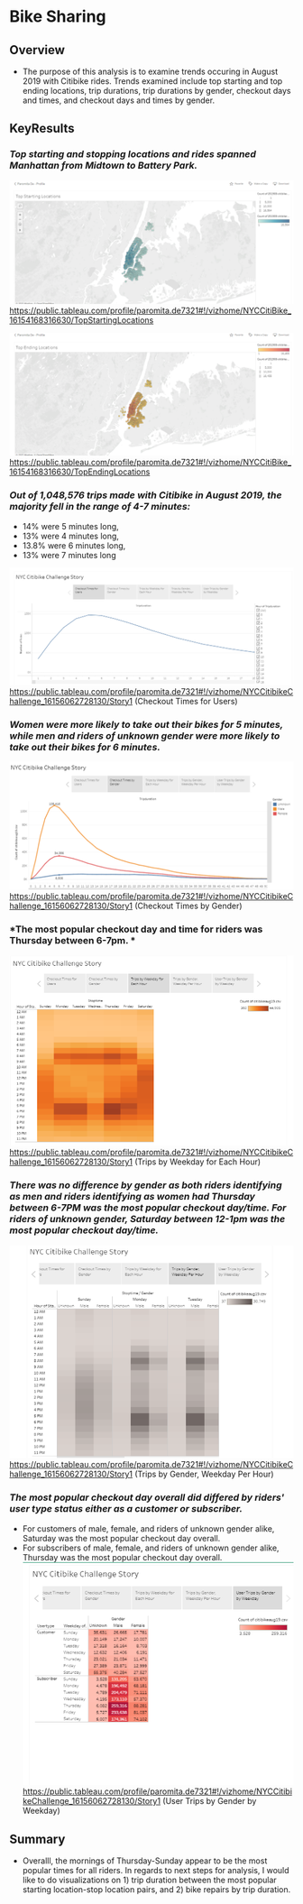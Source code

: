 # Bike Sharing
## **Overview**
 - The purpose of this analysis is to examine trends occuring in August 2019 with Citibike rides. Trends examined include top starting and top ending locations, trip durations, trip durations by gender, checkout days and times, and checkout days and times by gender. 



## **KeyResults**
### *Top starting and stopping locations and rides spanned Manhattan from Midtown to Battery Park.*
![image1](resources/citibike_aug_2019_top_starting_locations.png?raw=true "Title")
https://public.tableau.com/profile/paromita.de7321#!/vizhome/NYCCitiBike_16154168316630/TopStartingLocations

![image2](resources/citibike_aug_2019_top_ending_locations.png?raw=true "Title")
https://public.tableau.com/profile/paromita.de7321#!/vizhome/NYCCitiBike_16154168316630/TopEndingLocations
 
 
 
### *Out of 1,048,576 trips made with Citibike in August 2019, the majority fell in the range of 4-7 minutes:*
  * 14% were 5 minutes long, 
  * 13% were 4 minutes long,
  * 13.8% were 6 minutes long, 
  * 13% were 7 minutes long 

![image3](resources/citibike_aug_2019_trip_durations.png?raw=true "Title")
https://public.tableau.com/profile/paromita.de7321#!/vizhome/NYCCitibikeChallenge_16156062728130/Story1 (Checkout Times for Users)
 
 
 
### *Women were more likely to take out their bikes for 5 minutes, while men and riders of unknown gender were more likely to take out their bikes for 6 minutes.*
![image4](resources/citibike_aug_2019_checkout_times_by_gender.png?raw=true "Title")
https://public.tableau.com/profile/paromita.de7321#!/vizhome/NYCCitibikeChallenge_16156062728130/Story1 (Checkout Times by Gender)
 
 
 
### *The most popular checkout day and time for riders was Thursday between 6-7pm. *
![image5](resources/citibike_aug_2019_weekday_by_hour.png?raw=true "Title")
https://public.tableau.com/profile/paromita.de7321#!/vizhome/NYCCitibikeChallenge_16156062728130/Story1 (Trips by Weekday for Each Hour)



### *There was no difference by gender as both riders identifying as men and riders identifying as women had Thursday between 6-7PM was the most popular checkout day/time. For riders of unknown gender, Saturday between 12-1pm was the most popular checkout day/time.*
![image6](resources/citibike_aug_2019_gender_weekday_hour.png?raw=true "Title")
https://public.tableau.com/profile/paromita.de7321#!/vizhome/NYCCitibikeChallenge_16156062728130/Story1 (Trips by Gender, Weekday Per Hour)
 
 
 
 ### *The most popular checkout day overall did differed by riders' user type status either as a customer or subscriber.*
   * For customers of male, female, and riders of unknown gender alike, Saturday was the most popular checkout day overall. 
   * For subscribers of male, female, and riders of unknown gender alike, Thursday was the most popular checkout day overall.   
![image7](resources/citibike_aug_2019_gender_weekday.png?raw=true "Title")
https://public.tableau.com/profile/paromita.de7321#!/vizhome/NYCCitibikeChallenge_16156062728130/Story1 (User Trips by Gender by Weekday) 



## **Summary**
 - Overalll, the mornings of Thursday-Sunday appear to be the most popular times for all riders. In regards to next steps for analysis, I would like to do visualizations on 1) trip duration between the most popular starting location-stop location pairs, and 2) bike repairs by trip duration. 



